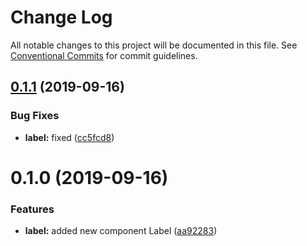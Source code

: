 # Change Log

All notable changes to this project will be documented in this file.
See [Conventional Commits](https://conventionalcommits.org) for commit guidelines.

## [0.1.1](https://github.com/galdeguer/lerna-conventional-commits/compare/@lerna-geniuz/label@0.1.0...@lerna-geniuz/label@0.1.1) (2019-09-16)


### Bug Fixes

* **label:** fixed ([cc5fcd8](https://github.com/galdeguer/lerna-conventional-commits/commit/cc5fcd8))





# 0.1.0 (2019-09-16)


### Features

* **label:** added new component Label ([aa92283](https://github.com/galdeguer/lerna-conventional-commits/commit/aa92283))
